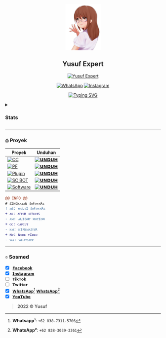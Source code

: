 <p align="center">
<a href="#"><img src="./Media's/moe-3669736_640_2.png" alt="Anime" width="115" height="150"></a>
<h2 align="center">Yusuf Expert</h2>
</p>
<p align="center">
<a href="#"><img src="https://img.shields.io/badge/-Yusuf%20Expert-blue?style=for-the-badge" alt="Yusuf Expert"></a>
</p>
<p align="center">
<a href="https://wa.me/6283873115706"><img src="https://img.shields.io/badge/WhatsApp-+6283873115706-green?colorA=64C864&colorB=4BAF4B&style=for-the-badge" alt="WhatsApp"></a>
<a href="https://www.instagram.com/yusuf.expert"><img src="https://img.shields.io/badge/Instagram-yusuf.expert-red?colorA=C86464&colorB=AF4B4B&style=for-the-badge" alt="Instagram"></a>
</p>
<p align="center">
<a href="#"><img src="http://readme-typing-svg.herokuapp.com?font=Silkscreen&pause=1000&color=FFFF00&center=true&vCenter=true&width=435&lines=WA%3A+%2B62+838-7311-5706;IG%3A+yusuf.expert" alt="Typing SVG" /></a>
<details><summary><h3>Stats</h3></summary>
<a href="#"><img src="https://github-readme-stats.vercel.app/api?username=YusufExpert&show_icons=true&theme=react" alt="Stats"></a>
</details>
</p>

---
### `⎙` Proyek
|Proyek|Unduhan|
|-|-|
|[![CC](https://img.shields.io/badge/-Color%20Correction-blue?style=for-the-badge)](#)|[![`𝗨𝗡𝗗𝗨𝗛`](https://img.shields.io/badge/-UNDUH-brightgreen?style=for-the-badge)](https://github.com/YusufExpert/YusufExpert/blob/main/CC's/README.md)|
|[![PF](https://img.shields.io/badge/-Project%20File-blue?style=for-the-badge)](#)|[![`𝗨𝗡𝗗𝗨𝗛`](https://img.shields.io/badge/-UNDUH-brightgreen?style=for-the-badge)]()|
|[![Plugin](https://img.shields.io/badge/-Plugin-grey?style=for-the-badge)](#)|[![`𝗨𝗡𝗗𝗨𝗛`](https://img.shields.io/badge/-UNDUH-grey?style=for-the-badge)](#)|
|[![SC BOT](https://img.shields.io/badge/-Script%20BOT-grey?style=for-the-badge)](#)|[![`𝗨𝗡𝗗𝗨𝗛`](https://img.shields.io/badge/-UNDUH-grey?style=for-the-badge)](#)|
|[![Software](https://img.shields.io/badge/-Software-blue?style=for-the-badge)](#)|[![`𝗨𝗡𝗗𝗨𝗛`](https://img.shields.io/badge/-UNDUH-brightgreen?style=for-the-badge)](https://github.com/YusufExpert/YusufExpert/blob/main/Software's/README.md)|

```diff
@@ INFO @@
# ꜱɪɴɢᴋᴀᴛᴀɴ ꜱᴏꜰᴛᴡᴀʀᴇ 
! ᴍꜱ: ᴍᴜʟᴛɪ ꜱᴏꜰᴛᴡᴀʀᴇ 
+ ᴀᴇ: ᴀꜰᴛᴇʀ ᴇꜰꜰᴇᴄᴛꜱ 
- ᴀᴍ: ᴀʟɪɢʜᴛ ᴍᴏᴛɪᴏɴ 
+ ᴄᴄ: ᴄᴀᴘᴄᴜᴛ 
- ᴋᴍ: ᴋɪɴᴇᴍᴀꜱᴛᴇʀ 
+ ɴᴠ: ɴᴏᴅᴇ ᴠɪᴅᴇᴏ 
- ᴡᴀ: ᴡʜᴀᴛꜱᴀᴘᴘ  
```
---
### `✆` Sosmed
- [x] [`𝗙𝗮𝗰𝗲𝗯𝗼𝗼𝗸`](https://www.facebook.com/yusuf.oct)
- [x] [`𝗜𝗻𝘀𝘁𝗮𝗴𝗿𝗮𝗺`](https://www.instagram.com/yusuf.expert)
- [ ] `𝗧𝗶𝗸𝗧𝗼𝗸`
- [ ] `𝗧𝘄𝗶𝘁𝘁𝗲𝗿`
- [x] [`𝗪𝗵𝗮𝘁𝘀𝗔𝗽𝗽`](https://wa.me/6283873115706)[^1] [`𝗪𝗵𝗮𝘁𝘀𝗔𝗽𝗽`](https://wa.me/6283830393361)[^2]
- [x] [`𝗬𝗼𝘂𝗧𝘂𝗯𝗲`](https://youtube.com/channel/UC2e7RORRZrNNTyXXO4lqvjw)

[^1]: **Whatsapp¹**: `+62 838-7311-5706`
[^2]: **WhatsApp²**: `+62 838-3039-3361`

> **2022 © Yusuf**

